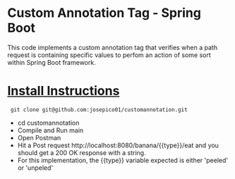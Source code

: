 # **Custom Annotation Tag - Spring Boot**

This code implements a custom annotation tag that verifies when a path request is containing specific values 
to perfom an action of some sort within Spring Boot framework. 

# [Install Instructions](#instructions)

     git clone git@github.com:josepico01/customannotation.git
  * cd customannotation
  * Compile and Run main
  * Open Postman
  * Hit a Post request http://localhost:8080/banana/{{type}}/eat and you should get a 200 OK response with a string.
  * For this implementation, the {{type}} variable expected is either 'peeled' or 'unpeled'
